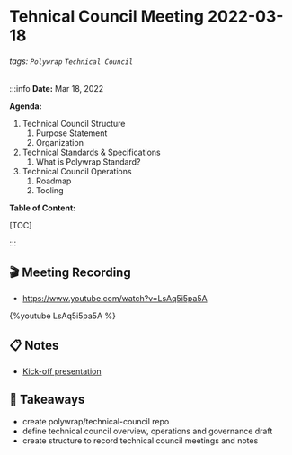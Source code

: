 Tehnical Council Meeting 2022-03-18
===

###### tags: `Polywrap` `Technical Council`

:::info
**Date:** Mar 18, 2022

**Agenda:**
1. Technical Council Structure
    1. Purpose Statement
    2. Organization
2. Technical Standards & Specifications
    1. What is Polywrap Standard?
3. Technical Council Operations
    1. Roadmap
    2. Tooling 


**Table of Content:**

[TOC]

:::

:clapper: Meeting Recording 
---
* https://www.youtube.com/watch?v=LsAq5i5pa5A

{%youtube LsAq5i5pa5A %}


:clipboard: Notes
---
* [Kick-off presentation](https://hackmd.io/y0HhupjpRz6GOsxFHfXdog#/)


:closed_book: Takeaways
--
* create polywrap/technical-council repo
* define technical council overview, operations and governance draft
* create structure to record technical council meetings and notes